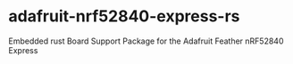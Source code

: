 # adafruit-nrf52840-express-rs
Embedded rust Board Support Package for the Adafruit Feather nRF52840 Express
